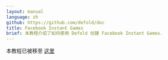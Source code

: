 ```yaml
---
layout: manual
language: zh
github: https://github.com/defold/doc
title: Facebook Instant Games
brief: 本教程介绍了如何使用 Defold 创建 Facebook Instant Games.
---
```


本教程已被移至 [这里](/extension-fbinstant)